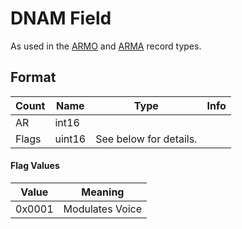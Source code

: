 DNAM Field
==========

As used in the [ARMO](../ARMO.md) and [ARMA](../ARMA.md) record types.

## Format

Count | Name | Type | Info
------|------|------|-----
 | AR | int16 |
 | Flags | uint16 | See below for details.
 
#### Flag Values

Value | Meaning
-----|--------
0x0001 | Modulates Voice
